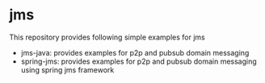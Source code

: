 # jms
This repository provides following simple examples for jms
- jms-java: provides examples for p2p and pubsub domain messaging
- spring-jms: provides examples for p2p and pubsub domain messaging using spring jms framework
